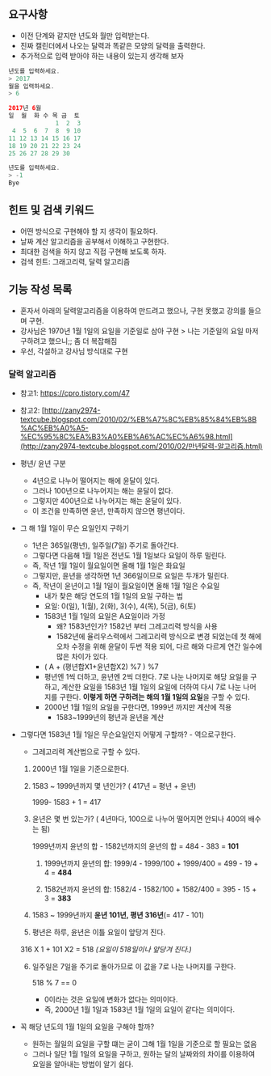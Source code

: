 ## 요구사항

- 이전 단계와 같지만 년도와 월만 입력받는다.
- 진짜 캘린더에서 나오는 달력과 똑같은 모양의 달력을 출력한다.
- 추가적으로 입력 받아야 하는 내용이 있는지 생각해 보자


```java
년도를 입력하세요.
> 2017
월을 입력하세요.
> 6

2017년 6월
일  월  화 수 목 금  토
             1  2  3
 4  5  6  7  8  9 10
11 12 13 14 15 16 17
18 19 20 21 22 23 24
25 26 27 28 29 30

년도를 입력하세요.
> -1
Bye  
```

## 힌트 및 검색 키워드

- 어떤 방식으로 구현해야 할 지 생각이 필요하다.
- 날짜 계산 알고리즘을 공부해서 이해하고 구현한다.
- 최대한 검색을 하지 않고 직접 구현해 보도록 하자.
- 검색 힌트: 그래고리력, 달력 알고리즘

## 기능 작성 목록
- 혼자서 아래의 달력알고리즘을 이용하여 만드려고 했으나, 구현 못했고 강의를 들으며 구현.
- 강사님은 1970년 1월 1일의 요일을 기준일로 삼아 구현 > 나는 기준일의 요일 마저 구하려고 했으니;; 좀 더 복잡해짐
- 우선, 각설하고 강사님 방식대로 구현

### 달력 알고리즘

- 참고1: https://cpro.tistory.com/47

- 참고2:  [http://zany2974-textcube.blogspot.com/2010/02/%EB%A7%8C%EB%85%84%EB%8B%AC%EB%A0%A5-%EC%95%8C%EA%B3%A0%EB%A6%AC%EC%A6%98.html](http://zany2974-textcube.blogspot.com/2010/02/만년달력-알고리즘.html) 

- 평년/ 윤년 구분

  - 4년으로 나누어 떨어지는 해에 윤달이 있다.
  - 그러나 100년으로 나누어지는 해는 윤달이 없다.
  - 그렇지만 400년으로 나누어지는 해는 윤달이 있다.
  - 이 조건을 만족하면 윤년, 만족하지 않으면 평년이다.

- 그 해 1월 1일이 무슨 요일인지 구하기

  - 1년은 365일(평년), 일주일(7일) 주기로 돌아간다.
  - 그렇다면 다음해 1월 1일은 전년도 1월 1일보다 요일이 하루 밀린다.
  - 즉, 작년 1월 1일이 월요일이면 올해 1월 1일은 화요일
  - 그렇지만, 윤년을 생각하면 1년 366일이므로 요일은 두개가 밀린다.
  - 즉, 작년이 윤년이고 1월 1일이 월요일이면 올해 1월 1일은 수요일
    - 내가 찾은 해당 연도의 1월 1일의 요일 구하는 법
    - 요일: 0(일), 1(월), 2(화), 3(수), 4(목), 5(금), 6(토)
    - 1583년 1월 1일의 요일은 A요일이라 가정
      - 왜? 1583년인가? 1582년 부터 그레고리력 방식을 사용
      - 1582년에 율리우스력에서 그레고리력 방식으로 변경 되었는데 첫 해에 오차 수정을 위해 윤달이 두번 적용 되어, 다르 해와 다르게 연간 일수에 많은 차이가 있다.
    - ( A + (평년합X1+윤년합X2) %7 ) %7
    - 평년엔 1씩 더하고, 윤년엔 2씩 더한다. 7로 나눈 나머지로 해당 요일을 구하고, 계산한 요일을 1583년 1월 1일의 요일에 더하여 다시 7로 나눈 나머지를 구한다. **이렇게 하면 구하려는 해의 1월 1일의 요일**을 구할 수 있다.
    - 2000년 1월 1일의 요일을 구한다면, 1999년 까지만 계산에 적용
      - 1583~1999년의 평년과 윤년을 계산

- 그렇다면 1583년 1월 1일은 무슨요일인지 어떻게 구할까? - 역으로구한다.

  - 그레고리력 계산법으로 구할 수 있다.

  1. 2000년 1월 1일을 기준으로한다.

  2. 1583 ~ 1999년까지 몇 년인가? ( 417년 = 평년 + 윤년)

     1999- 1583 + 1 = 417

  3. 윤년은 몇 번 있는가? ( 4년마다, 100으로 나누어 떨어지면 안되나 400의 배수는 됨)

     1999년까지 윤년의 합 - 1582년까지의 윤년의 합 = 484 - 383 = **101**

     1) 1999년까지 윤년의 합: 1999/4 - 1999/100 + 1999/400 = 499 - 19 + 4 = **484**

     2) 1582년까지 윤년의 합: 1582/4 - 1582/100 + 1582/400 = 395 - 15 + 3 = **383**

  4. 1583 ~ 1999년까지 **윤년 101년, 평년 316년**(= 417 - 101)

  5.  평년은 하루, 윤년은 이틀 요일이 앞당겨 진다.

     316 X 1 + 101 X2 = 518 *(요일이 518일이나 앞당겨 진다.)*

  6. 일주일은 7일을 주기로 돌아가므로 이 값을 7로 나눈 나머지를 구한다.

     518 % 7 == 0

     - 0이라는 것은 요일에 변화가 없다는 의미이다. 
     - 즉,  2000년 1월 1일과 1583년 1월 1일의 요일이 같다는 의미이다.

- 꼭 해당 년도의 1월 1일의 요일을 구해야 할까?

  - 원하는 월일의 요일을 구할 떄는 굳이 그해 1월 1일을 기준으로 할 필요는 없음
  - 그러나 일단 1월 1일의 요일을 구하고, 원하는 달의 날짜와의 차이를 이용하여 요일을 알아내는 방법이 알기 쉽다.